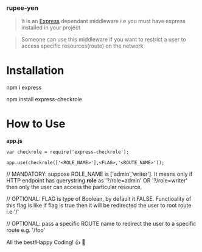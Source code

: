 ### rupee-yen
>It is an [Express](https://github.com/expressjs/express) dependant middleware i.e you must have express installed in your project

>Someone can use this middleware if you want to restrict a user to access specific resources(route) on the network

# Installation
npm i express 

npm install express-checkrole

# How to Use
**app.js**
```
var checkrole = require('express-checkrole');
```
```
app.use(checkrole(['<ROLE_NAME>'],<FLAG>,'<ROUTE_NAME>')); 
```

// MANDATORY: suppose ROLE_NAME is ['admin','writer']. It means only if HTTP endpoint has querystring **role** as '?/role=admin' OR '?/role=writer' then only the user can access the particular resource.

// OPTIONAL: FLAG is type of Boolean, by default it FALSE. Functioality of this flag is like if flag is true then it will be redirected the user to root route i.e '/'

// OPTIONAL: pass a specific ROUTE name to redirect the user to a specific route e.g. '/foo' 


All the best!Happy Coding! :+1: :beers: